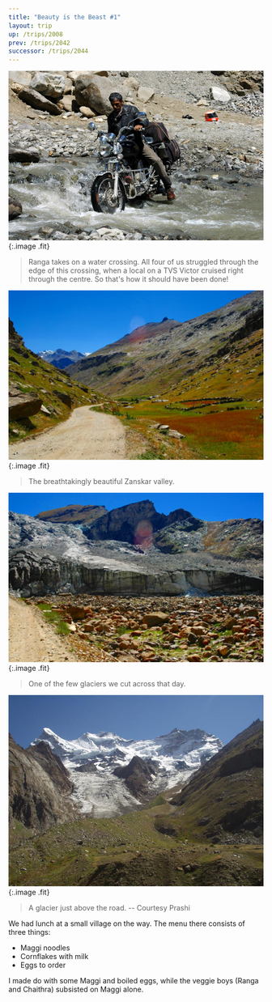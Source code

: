 ```yaml
---
title: "Beauty is the Beast #1"
layout: trip
up: /trips/2008
prev: /trips/2042
successor: /trips/2044
---
```


![DSC_0254.JPG](/images/photos/DSC_0254.JPG 'DSC_0254.JPG'){:.image .fit}

>  Ranga takes on a water crossing. All four of us             struggled through the edge of this crossing, when a local on a             TVS Victor cruised right through the centre. So that's how it             should have been done! 

![DSC_0255.JPG](/images/photos/DSC_0255.JPG 'DSC_0255.JPG'){:.image .fit}

>  The breathtakingly beautiful Zanskar valley.             

![DSC_0256.JPG](/images/photos/DSC_0256.JPG 'DSC_0256.JPG'){:.image .fit}

>  One of the few glaciers we cut across that day.             

![P2010101.JPG](/images/photos/P2010101.JPG 'P2010101.JPG'){:.image .fit}

>  A glacier just above the road. -- Courtesy             Prashi 

We had lunch at a small village on the way. The menu there             consists of three things:

- Maggi noodles
- Cornflakes with milk
- Eggs to order


I made do with some Maggi and boiled eggs, while the veggie             boys (Ranga and Chaithra) subsisted on Maggi alone.



